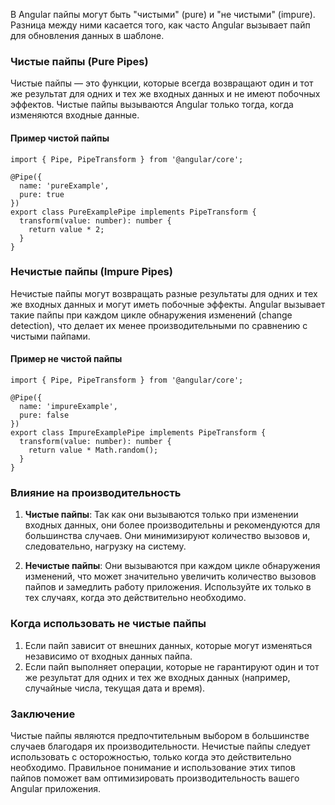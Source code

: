 
В Angular пайпы могут быть "чистыми" (pure) и "не чистыми" (impure). Разница между ними касается того, как часто Angular вызывает пайп для обновления данных в шаблоне.

### Чистые пайпы (Pure Pipes)

Чистые пайпы — это функции, которые всегда возвращают один и тот же результат для одних и тех же входных данных и не имеют побочных эффектов. Чистые пайпы вызываются Angular только тогда, когда изменяются входные данные.

#### Пример чистой пайпы

```TS
import { Pipe, PipeTransform } from '@angular/core';

@Pipe({
  name: 'pureExample',
  pure: true
})
export class PureExamplePipe implements PipeTransform {
  transform(value: number): number {
    return value * 2;
  }
}
```

### Нечистые пайпы (Impure Pipes)

Нечистые пайпы могут возвращать разные результаты для одних и тех же входных данных и могут иметь побочные эффекты. Angular вызывает такие пайпы при каждом цикле обнаружения изменений (change detection), что делает их менее производительными по сравнению с чистыми пайпами.

#### Пример не чистой пайпы

```TS
import { Pipe, PipeTransform } from '@angular/core';

@Pipe({
  name: 'impureExample',
  pure: false
})
export class ImpureExamplePipe implements PipeTransform {
  transform(value: number): number {
    return value * Math.random();
  }
}
```

### Влияние на производительность

1. **Чистые пайпы**: Так как они вызываются только при изменении входных данных, они более производительны и рекомендуются для большинства случаев. Они минимизируют количество вызовов и, следовательно, нагрузку на систему.
    
2. **Нечистые пайпы**: Они вызываются при каждом цикле обнаружения изменений, что может значительно увеличить количество вызовов пайпов и замедлить работу приложения. Используйте их только в тех случаях, когда это действительно необходимо.
    

### Когда использовать не чистые пайпы

1. Если пайп зависит от внешних данных, которые могут изменяться независимо от входных данных пайпа.
2. Если пайп выполняет операции, которые не гарантируют один и тот же результат для одних и тех же входных данных (например, случайные числа, текущая дата и время).

### Заключение

Чистые пайпы являются предпочтительным выбором в большинстве случаев благодаря их производительности. Нечистые пайпы следует использовать с осторожностью, только когда это действительно необходимо. Правильное понимание и использование этих типов пайпов поможет вам оптимизировать производительность вашего Angular приложения.
